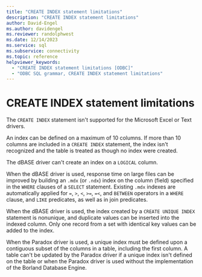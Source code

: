 ```yaml
---
title: "CREATE INDEX statement limitations"
description: "CREATE INDEX statement limitations"
author: David-Engel
ms.author: davidengel
ms.reviewer: randolphwest
ms.date: 12/14/2023
ms.service: sql
ms.subservice: connectivity
ms.topic: reference
helpviewer_keywords:
  - "CREATE INDEX statement limitations [ODBC]"
  - "ODBC SQL grammar, CREATE INDEX statement limitations"
---
```

# CREATE INDEX statement limitations

The `CREATE INDEX` statement isn't supported for the Microsoft Excel or Text drivers.

An index can be defined on a maximum of 10 columns. If more than 10 columns are included in a `CREATE INDEX` statement, the index isn't recognized and the table is treated as though no index were created.

The dBASE driver can't create an index on a `LOGICAL` column.

When the dBASE driver is used, response time on large files can be improved by building an `.mdx` (or `.ndx`) index on the column (field) specified in the `WHERE` clauses of a `SELECT` statement. Existing `.mdx` indexes are automatically applied for `=`, `>`, `<`, `>=`, `=<`, and `BETWEEN` operators in a `WHERE` clause, and `LIKE` predicates, as well as in join predicates.

When the dBASE driver is used, the index created by a `CREATE UNIQUE INDEX` statement is nonunique, and duplicate values can be inserted into the indexed column. Only one record from a set with identical key values can be added to the index.

When the Paradox driver is used, a unique index must be defined upon a contiguous subset of the columns in a table, including the first column. A table can't be updated by the Paradox driver if a unique index isn't defined on the table or when the Paradox driver is used without the implementation of the Borland Database Engine.
